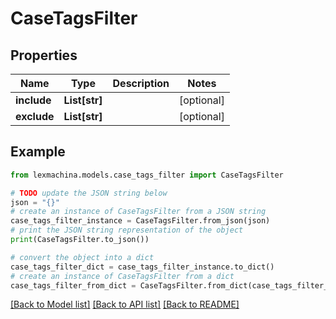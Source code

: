 # CaseTagsFilter


## Properties

Name | Type | Description | Notes
------------ | ------------- | ------------- | -------------
**include** | **List[str]** |  | [optional] 
**exclude** | **List[str]** |  | [optional] 

## Example

```python
from lexmachina.models.case_tags_filter import CaseTagsFilter

# TODO update the JSON string below
json = "{}"
# create an instance of CaseTagsFilter from a JSON string
case_tags_filter_instance = CaseTagsFilter.from_json(json)
# print the JSON string representation of the object
print(CaseTagsFilter.to_json())

# convert the object into a dict
case_tags_filter_dict = case_tags_filter_instance.to_dict()
# create an instance of CaseTagsFilter from a dict
case_tags_filter_from_dict = CaseTagsFilter.from_dict(case_tags_filter_dict)
```
[[Back to Model list]](../README.md#documentation-for-models) [[Back to API list]](../README.md#documentation-for-api-endpoints) [[Back to README]](../README.md)


